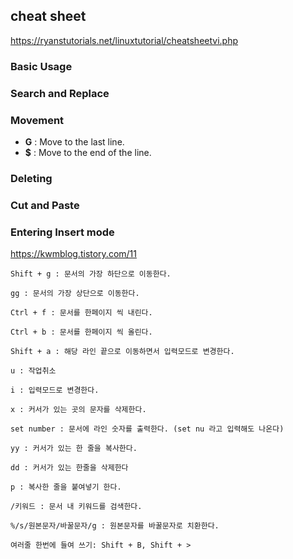 ## cheat sheet

https://ryanstutorials.net/linuxtutorial/cheatsheetvi.php

### Basic Usage
### Search and Replace
### Movement

- **G** : Move to the last line.
- **$** : Move to the end of the line.

### Deleting
### Cut and Paste
### Entering Insert mode


https://kwmblog.tistory.com/11
```
Shift + g : 문서의 가장 하단으로 이동한다.

gg : 문서의 가장 상단으로 이동한다.

Ctrl + f : 문서를 한페이지 씩 내린다.

Ctrl + b : 문서를 한페이지 씩 올린다.

Shift + a : 해당 라인 끝으로 이동하면서 입력모드로 변경한다.

u : 작업취소

i : 입력모드로 변경한다.

x : 커서가 있는 곳의 문자를 삭제한다.

set number : 문서에 라인 숫자를 출력한다. (set nu 라고 입력해도 나온다)

yy : 커서가 있는 한 줄을 복사한다.

dd : 커서가 있는 한줄을 삭제한다

p : 복사한 줄을 붙여넣기 한다.

/키워드 : 문서 내 키워드를 검색한다.

%/s/원본문자/바꿀문자/g : 원본문자를 바꿀문자로 치환한다.

여러줄 한번에 들여 쓰기: Shift + B, Shift + >
```
